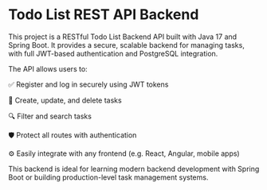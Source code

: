 # Todo List REST API Backend

This project is a RESTful Todo List Backend API built with Java 17 and Spring Boot. It provides a secure, scalable backend for managing tasks, with full JWT-based authentication and PostgreSQL integration.

The API allows users to:

✅ Register and log in securely using JWT tokens

📝 Create, update, and delete tasks

🔍 Filter and search tasks

🛡️ Protect all routes with authentication

⚙️ Easily integrate with any frontend (e.g. React, Angular, mobile apps)

This backend is ideal for learning modern backend development with Spring Boot or building production-level task management systems.

